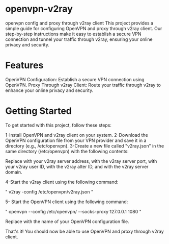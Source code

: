 # openvpn-v2ray
openvpn config and proxy through v2ray client
This project provides a simple guide for configuring OpenVPN and proxy through v2ray client. Our step-by-step instructions make it easy to establish a secure VPN connection and tunnel your traffic through v2ray, ensuring your online privacy and security.
# Features
OpenVPN Configuration: Establish a secure VPN connection using OpenVPN.
Proxy Through v2ray Client: Route your traffic through v2ray to enhance your online privacy and security.
# Getting Started
To get started with this project, follow these steps:

1-Install OpenVPN and v2ray client on your system.
2-Download the OpenVPN configuration file from your VPN provider and save it in a directory (e.g., /etc/openvpn).
3-Create a new file called "v2ray.json" in the same directory (/etc/openvpn) with the following contents:

Replace <v2ray-server-address> with your v2ray server address, <v2ray-server-port> with the v2ray server port, <v2ray-user-id> with your v2ray user ID, <v2ray-alter-id> with the v2ray alter ID, and <v2ray-server-domain> with the v2ray server domain.

4-Start the v2ray client using the following command:  
  
"  v2ray -config /etc/openvpn/v2ray.json "
  
5- Start the OpenVPN client using the following command: 
  
  "  openvpn --config /etc/openvpn/<openvpn-configuration-file> --socks-proxy 127.0.0.1 1080   "
  
  Replace <openvpn-configuration-file> with the name of your OpenVPN configuration file.

That's it! You should now be able to use OpenVPN and proxy through v2ray client.
  

  
  

